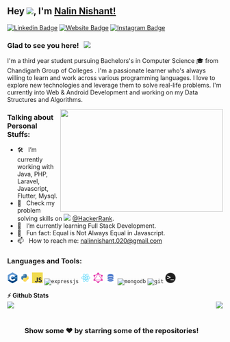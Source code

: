 ## Hey <img src="https://emojis.slackmojis.com/emojis/images/1531849430/4246/blob-sunglasses.gif?1531849430" width="30"/>, I'm [Nalin Nishant!](https://github.com/nalin88/)

[![Linkedin Badge](https://img.shields.io/badge/-LinkedIn-0e76a8?style=flat-square&logo=Linkedin&logoColor=white)](https://www.linkedin.com/in/nalin-nishant/)
[![Website Badge](https://img.shields.io/badge/Website-3b5998?style=flat-square&logo=google-chrome&logoColor=white)](https://igsavers.com)
[![Instagram Badge](https://img.shields.io/badge/-Instagram-e4405f?style=flat-square&logo=Instagram&logoColor=white)](https://instagram.com/its._nalin_)

### Glad to see you here! &nbsp; ![](https://visitor-badge.glitch.me/badge?page_id=nalin88.visitor-badge&style=flat-square&color=0088cc)

I'm a third year student pursuing Bachelors's in Computer Science 🎓 from Chandigarh Group of Colleges . I'm a passionate learner who's always willing to learn and work across various programming languages. I love to explore new technologies and leverage them to solve real-life problems. I'm currently into Web & Android Development and working on my Data Structures and Algorithms.

<img align="right" height="240" width="380" alt="" src="https://remakelearning.org/wp-content/uploads/2020/01/122.gif" />

### Talking about Personal Stuffs:

- 🛠 &nbsp; I’m currently working with Java, PHP, Laravel, <br /> Javascript, Flutter, Mysql.
- <g-emoji class="g-emoji" alias="1st_place_medal" fallback-src="https://github.githubassets.com/images/icons/emoji/unicode/1f947.png">🥇</g-emoji> &nbsp; Check my problem solving skills on <code><a target="_blank" rel="noopener noreferrer" href="https://www.hackerrank.com/nalinnishant_020"><img src="https://hrcdn.net/community-frontend/assets/favicon-ddc852f75a.png" style="max-width:100%;" height="20"></a></code> <a href="https://www.hackerrank.com/nalinnishant_020" rel="nofollow">@HackerRank</a>.
- 🚀 &nbsp; I’m currently learning Full Stack Development.
- 👾 &nbsp; Fun fact: Equal is Not Always Equal in Javascript.
- 📫 &nbsp; How to reach me: nalinnishant.020@gmail.com

### Languages and Tools:

<code><img height="25" src="https://raw.githubusercontent.com/github/explore/80688e429a7d4ef2fca1e82350fe8e3517d3494d/topics/cpp/cpp.png" alt="cpp"></code>
<code><img height="25" src="https://raw.githubusercontent.com/github/explore/80688e429a7d4ef2fca1e82350fe8e3517d3494d/topics/python/python.png" alt="python"></code>
<code><img height="25" src="https://raw.githubusercontent.com/github/explore/80688e429a7d4ef2fca1e82350fe8e3517d3494d/topics/javascript/javascript.png" alt="javascript"></code>
<code><img height="25" src="https://devicons.github.io/devicon/devicon.git/icons/express/express-original.svg" alt="expressjs"></code>
<code><img height="25" src="https://raw.githubusercontent.com/github/explore/80688e429a7d4ef2fca1e82350fe8e3517d3494d/topics/react/react.png" alt="react"></code>
<code><img height="25" src="https://raw.githubusercontent.com/github/explore/80688e429a7d4ef2fca1e82350fe8e3517d3494d/topics/graphql/graphql.png" alt="graphql"></code>
<code><img height="25" src="https://raw.githubusercontent.com/github/explore/80688e429a7d4ef2fca1e82350fe8e3517d3494d/topics/sql/sql.png" alt="sql"></code>
<code><img height="25" src="https://encrypted-tbn0.gstatic.com/images?q=tbn%3AANd9GcSTTzPAw-55ssm1Im594xYZ9eRQu2JylrkYLg&usqp=CAU" alt="mongodb"></code>
<code><img height="25" src="https://devicons.github.io/devicon/devicon.git/icons/git/git-original.svg" alt="git"></code>
<code><img height="25" src="https://raw.githubusercontent.com/github/explore/80688e429a7d4ef2fca1e82350fe8e3517d3494d/topics/terminal/terminal.png" alt="terminal"></code>

<!--
<code><img height="25" src="https://raw.githubusercontent.com/github/explore/80688e429a7d4ef2fca1e82350fe8e3517d3494d/topics/sass/sass.png" alt="sass"></code>
-->


  <summary><b>⚡ Github Stats</b></summary>

<img align="right" height="180em" src="https://github-readme-stats.vercel.app/api?username=nalin88&show_icons=true&hide_border=true" />
<img height="180em" src="https://github-readme-stats.vercel.app/api/top-langs/?username=nalin88&exclude_repo=KNN-Image-Classification&show_icons=true&hide_border=true&layout=compact&langs_count=8"/>



#

<div align="center">

### Show some ❤️ by starring some of the repositories!

</div>

